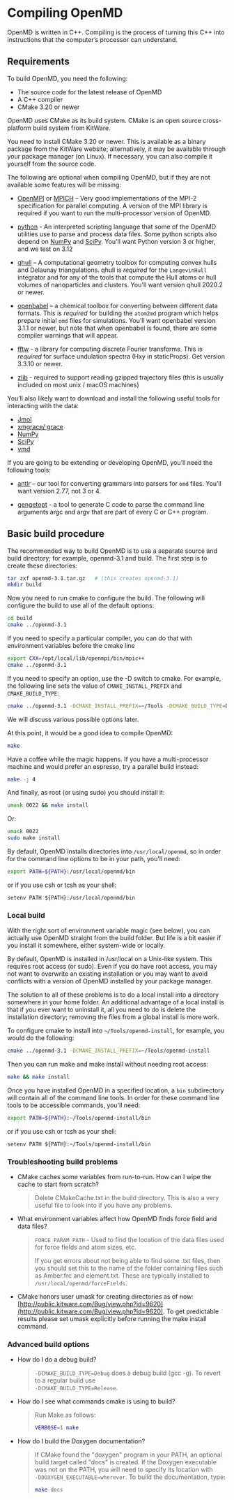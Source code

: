 # Compiling OpenMD

OpenMD is written in C++. Compiling is the process of turning this
C++ into instructions that the computer’s processor can understand.

## Requirements

To build OpenMD, you need the following:

* The source code for the latest release of OpenMD
* A C++ compiler
* CMake 3.20 or newer

OpenMD uses CMake as its build system. CMake is an open source
cross-platform build system from KitWare.

You need to install CMake 3.20 or newer. This is available as a
binary package from the KitWare website; alternatively, it may be
available through your package manager (on Linux). If necessary, you
can also compile it yourself from the source code.

The following are optional when compiling OpenMD, but if they are not
available some features will be missing:

* [OpenMPI](https://www.open-mpi.org/) or [MPICH](https://www.mpich.org/) –
Very good implementations of the MPI-2 specification
for parallel computing.  A version of the MPI library is required
if you want to run the multi-processor version of OpenMD. 

* [python](https://www.python.org/) - An interpreted scripting language
that some of the OpenMD utilities use to parse and process data files.
Some python scripts also depend on [NumPy](https://numpy.org/) and
[SciPy](https://scipy.org/). You'll want Python version 3 or higher,
and we test on 3.12

* [qhull](http://qhull.org/) – A computational geometry toolbox for
computing convex hulls and Delaunay triangulations. qhull is *required*
for the `LangevinHull` integrator and for any of the tools that compute the
Hull atoms or hull volumes of nanoparticles and clusters.  You'll
want version qhull 2020.2 or newer.

* [openbabel](https://openbabel.org/) – a chemical toolbox for
converting between different data formats.  This is *required* for
building the `atom2md` program which helps prepare initial `omd` files for
simulations.  You'll want openbabel version 3.1.1 or newer, but note
that when openbabel is found, there are some compiler warnings that
will appear.

* [fftw](https://fftw.org/) - a library for computing discrete Fourier
transforms.  This is *required* for surface undulation spectra (Hxy in
staticProps). Get version 3.3.10 or newer.

* [zlib](https://zlib.net) - required to support reading gzipped trajectory
files (this is usually included on most unix / macOS machines)

You’ll also likely want to download and install the following useful
tools for interacting with the data:

  * [Jmol](https://jmol.sourceforge.net/)
  * [xmgrace/ grace](https://plasma-gate.weizmann.ac.il/Grace/)
  * [NumPy](https://numpy.org/)
  * [SciPy](https://scipy.org/)
  * [vmd](https://www.ks.uiuc.edu/Research/vmd/)

If you are going to be extending or developing OpenMD, you’ll need
the following tools:

* [antlr](https://www.antlr2.org/) – our tool for converting grammars
into parsers for `omd` files.  You’ll want version 2.77, not 3 or 4.

* [gengetopt](https://www.gnu.org/software/gengetopt/gengetopt.html) - a
tool to generate C code to parse the command line arguments argc and argv
that are part of every C or C++ program.

## Basic build procedure

The recommended way to build OpenMD is to use a separate source and
build directory; for example, openmd-3.1 and build. The first step
is to create these directories:

```bash
tar zxf openmd-3.1.tar.gz   # (this creates openmd-3.1)
mkdir build
```

Now you need to run cmake to configure the build. The following will
configure the build to use all of the default options:

```bash
cd build
cmake ../openmd-3.1
```

If you need to specify a particular compiler, you can do that with
environment variables before the cmake line

```bash
export CXX=/opt/local/lib/openmpi/bin/mpic++
cmake ../openmd-3.1
```

If you need to specify an option, use the -D switch to cmake. For
example, the following line sets the value of `CMAKE_INSTALL_PREFIX`
and `CMAKE_BUILD_TYPE`:

```bash
cmake ../openmd-3.1 -DCMAKE_INSTALL_PREFIX=~/Tools -DCMAKE_BUILD_TYPE=DEBUG
```

We will discuss various possible options later.

At this point, it would be a good idea to compile OpenMD:

```bash
make
```

Have a coffee while the magic happens. If you have a multi-processor
machine and would prefer an espresso, try a parallel build instead:

```bash
make -j 4  
```

And finally, as root (or using sudo) you should install it:

```bash
umask 0022 && make install
```

Or:
  
```bash
umask 0022
sudo make install
```

By default, OpenMD installs directories into `/usr/local/openmd`,
so in order for the command line options to be in your path, you'll 
need:

```bash
export PATH=${PATH}:/usr/local/openmd/bin
```

or if you use csh or tcsh as your shell:

```
setenv PATH ${PATH}:/usr/local/openmd/bin
```

### Local build

With the right sort of environment variable magic (see below), you
can actually use OpenMD straight from the build folder. But life is
a bit easier if you install it somewhere, either system-wide or
locally.

By default, OpenMD is installed in /usr/local on a Unix-like
system. This requires root access (or sudo). Even if you do have
root access, you may not want to overwrite an existing installation
or you may want to avoid conflicts with a version of OpenMD
installed by your package manager.

The solution to all of these problems is to do a local install into
a directory somewhere in your home folder. An additional advantage
of a local install is that if you ever want to uninstall it, all you
need to do is delete the installation directory; removing the files
from a global install is more work.

To configure cmake to install into `~/Tools/openmd-install`, for
example, you would do the following:

```bash
cmake ../openmd-3.1 -DCMAKE_INSTALL_PREFIX=~/Tools/openmd-install
```

Then you can run make and make install without needing root access:

```bash
make && make install
```

Once you have installed OpenMD in a specified location, a 
`bin` subdirectory will contain all of the command line tools.
In order for these command line tools to be accessible commands, 
you'll need:

```bash
export PATH=${PATH}:~/Tools/openmd-install/bin
```

or if you use csh or tcsh as your shell:

```
setenv PATH ${PATH}:~/Tools/openmd-install/bin
```

### Troubleshooting build problems

* CMake caches some variables from run-to-run. How can I wipe the
  cache to start from scratch?

    > Delete CMakeCache.txt in the build directory. This is also a very
  useful file to look into if you have any problems.

* What environment variables affect how OpenMD finds force field and
  data files?

  > `FORCE_PARAM_PATH` - Used to find the location of the data files
                        used for force fields and atom sizes, etc.
  >
  > If you get errors about not being able to find some .txt files,
  then you should set this to the name of the folder containing
  files such as Amber.frc and element.txt. These are typically
  installed to `/usr/local/openmd/forceFields`.

* CMake honors user umask for creating directories as of now:
  [http://public.kitware.com/Bug/view.php?id=9620](http://public.kitware.com/Bug/view.php?id=9620).
  To get predictable results please set umask explicitly before
  running the make install command.

### Advanced build options 

* How do I do a debug build?

  >`-DCMAKE_BUILD_TYPE=Debug` does a debug build (gcc -g). 
  To revert to a regular build use<br>
  `-DCMAKE_BUILD_TYPE=Release`.

* How do I see what commands cmake is using to build?

  > Run Make as follows:
  > 
  > ```bash
  > VERBOSE=1 make
  > ```

* How do I build the Doxygen documentation?

  > If CMake found the "doxygen" program in your PATH, an optional
  build target called "docs" is created.  If the Doxygen executable
  was not on the PATH, you will need to specify its location with<br>
  `-DDOXYGEN_EXECUTABLE=wherever`.  To build the documentation, type:
  > 
  > ```bash
  > make docs
  > ```
